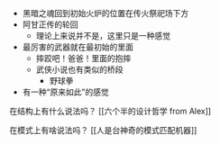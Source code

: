 - 黑暗之魂回到初始火炉的位置在传火祭祀场下方
- 阿甘正传的轮回
	- 理论上来说并不是，这里只是一种感觉
- 最厉害的武器就在最初始的里面
	- 摔跤吧！爸爸！里面的抱摔
	- 武侠小说也有类似的桥段
		- 野球拳
- 有一种“原来如此”的感觉

在结构上有什么说法吗？
	[[六个半的设计哲学 from Alex]]

在模式上有啥说法吗？
	[[人是台神奇的模式匹配机器]]